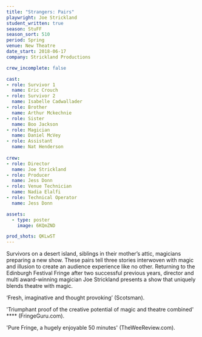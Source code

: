 ```yaml
---
title: "Strangers: Pairs"
playwright: Joe Strickland
student_written: true
season: StuFF
season_sort: 510
period: Spring
venue: New Theatre
date_start: 2018-06-17
company: Strickland Productions

crew_incomplete: false

cast:
- role: Survivor 1
  name: Eric Crouch
- role: Survivor 2
  name: Isabelle Cadwallader
- role: Brother
  name: Arthur Mckechnie
- role: Sister
  name: Boo Jackson
- role: Magician
  name: Daniel McVey
- role: Assistant
  name: Nat Henderson
  
crew:
- role: Director 
  name: Joe Strickland
- role: Producer 
  name: Jess Donn
- role: Venue Technician
  name: Nadia Elalfi
- role: Technical Operator
  name: Jess Donn

assets:
  - type: poster
    image: 6KQmZND

prod_shots: QKLwST
---
```


Survivors on a desert island, siblings in their mother’s attic, magicians preparing a new show. These pairs tell three stories interwoven with magic and illusion to create an audience experience like no other. Returning to the Edinburgh Festival Fringe after two successful previous years, director and multi award-winning magician Joe Strickland presents a show that uniquely blends theatre with magic. 

‘Fresh, imaginative and thought provoking’ (Scotsman). 

'Triumphant proof of the creative potential of magic and theatre combined' \*\*\*\* (FringeGuru.com). 

'Pure Fringe, a hugely enjoyable 50 minutes' (TheWeeReview.com).
